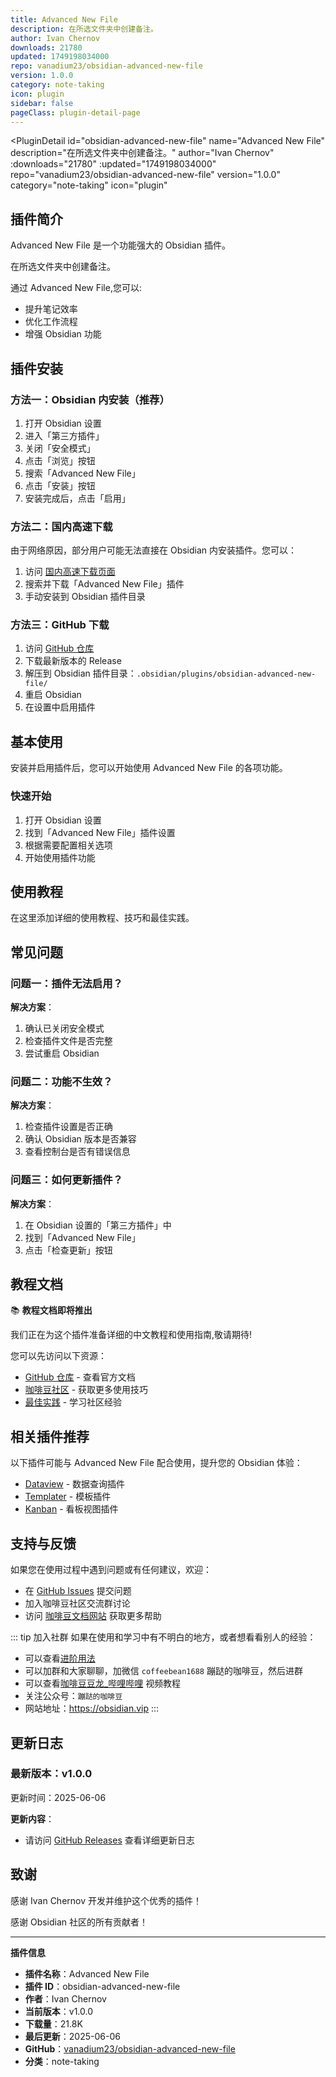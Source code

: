 ```yaml
---
title: Advanced New File
description: 在所选文件夹中创建备注。
author: Ivan Chernov
downloads: 21780
updated: 1749198034000
repo: vanadium23/obsidian-advanced-new-file
version: 1.0.0
category: note-taking
icon: plugin
sidebar: false
pageClass: plugin-detail-page
---
```


<PluginDetail
  id="obsidian-advanced-new-file"
  name="Advanced New File"
  description="在所选文件夹中创建备注。"
  author="Ivan Chernov"
  :downloads="21780"
  :updated="1749198034000"
  repo="vanadium23/obsidian-advanced-new-file"
  version="1.0.0"
  category="note-taking"
  icon="plugin"
>

<!-- AUTO_GENERATED_START -->
## 插件简介

Advanced New File 是一个功能强大的 Obsidian 插件。

在所选文件夹中创建备注。

通过 Advanced New File,您可以:

- 提升笔记效率
- 优化工作流程
- 增强 Obsidian 功能

<!-- AUTO_GENERATED_END -->

<!-- AUTO_GENERATED_START -->
## 插件安装

### 方法一：Obsidian 内安装（推荐）

1. 打开 Obsidian 设置
2. 进入「第三方插件」
3. 关闭「安全模式」
4. 点击「浏览」按钮
5. 搜索「Advanced New File」
6. 点击「安装」按钮
7. 安装完成后，点击「启用」

### 方法二：国内高速下载

由于网络原因，部分用户可能无法直接在 Obsidian 内安装插件。您可以：

1. 访问 [国内高速下载页面](/zh/documentation/obsidian-plugins-download.html)
2. 搜索并下载「Advanced New File」插件
3. 手动安装到 Obsidian 插件目录

### 方法三：GitHub 下载

1. 访问 [GitHub 仓库](https://github.com/vanadium23/obsidian-advanced-new-file)
2. 下载最新版本的 Release
3. 解压到 Obsidian 插件目录：`.obsidian/plugins/obsidian-advanced-new-file/`
4. 重启 Obsidian
5. 在设置中启用插件

## 基本使用

安装并启用插件后，您可以开始使用 Advanced New File 的各项功能。

### 快速开始

1. 打开 Obsidian 设置
2. 找到「Advanced New File」插件设置
3. 根据需要配置相关选项
4. 开始使用插件功能

<!-- AUTO_GENERATED_END -->

<!-- CUSTOM_CONTENT_START:tutorial -->
## 使用教程

在这里添加详细的使用教程、技巧和最佳实践。

<!-- CUSTOM_CONTENT_END:tutorial -->

<!-- SHARED_CONTENT_START -->
## 常见问题

### 问题一：插件无法启用？

**解决方案**：
1. 确认已关闭安全模式
2. 检查插件文件是否完整
3. 尝试重启 Obsidian

### 问题二：功能不生效？

**解决方案**：
1. 检查插件设置是否正确
2. 确认 Obsidian 版本是否兼容
3. 查看控制台是否有错误信息

### 问题三：如何更新插件？

**解决方案**：
1. 在 Obsidian 设置的「第三方插件」中
2. 找到「Advanced New File」
3. 点击「检查更新」按钮

## 教程文档

📚 **教程文档即将推出**

我们正在为这个插件准备详细的中文教程和使用指南,敬请期待!

您可以先访问以下资源：
- [GitHub 仓库](https://github.com/vanadium23/obsidian-advanced-new-file) - 查看官方文档
- [咖啡豆社区](/zh/bases/) - 获取更多使用技巧
- [最佳实践](/zh/best-practices/) - 学习社区经验

## 相关插件推荐

以下插件可能与 Advanced New File 配合使用，提升您的 Obsidian 体验：

- [Dataview](/zh/plugins/dataview.html) - 数据查询插件
- [Templater](/zh/plugins/templater-obsidian.html) - 模板插件
- [Kanban](/zh/plugins/obsidian-kanban.html) - 看板视图插件

## 支持与反馈

如果您在使用过程中遇到问题或有任何建议，欢迎：

- 在 [GitHub Issues](https://github.com/vanadium23/obsidian-advanced-new-file/issues) 提交问题
- 加入咖啡豆社区交流群讨论
- 访问 [咖啡豆文档网站](https://obsidian.vip) 获取更多帮助

::: tip 加入社群
如果在使用和学习中有不明白的地方，或者想看看别人的经验：
- 可以查看[进阶用法](/zh/advanced)
- 可以加群和大家聊聊，加微信 `coffeebean1688` 蹦跶的咖啡豆，然后进群
- 可以查看[咖啡豆豆龙_哔哩哔哩](https://space.bilibili.com/618777356) 视频教程
- 关注公众号：`蹦跶的咖啡豆`
- 网站地址：https://obsidian.vip
:::
<!-- SHARED_CONTENT_END -->

<!-- AUTO_GENERATED_START -->
## 更新日志

### 最新版本：v1.0.0

更新时间：2025-06-06

**更新内容**：
- 请访问 [GitHub Releases](https://github.com/vanadium23/obsidian-advanced-new-file/releases) 查看详细更新日志

## 致谢

感谢 Ivan Chernov 开发并维护这个优秀的插件！

感谢 Obsidian 社区的所有贡献者！

---

**插件信息**
- **插件名称**：Advanced New File
- **插件 ID**：obsidian-advanced-new-file
- **作者**：Ivan Chernov
- **当前版本**：v1.0.0
- **下载量**：21.8K
- **最后更新**：2025-06-06
- **GitHub**：[vanadium23/obsidian-advanced-new-file](https://github.com/vanadium23/obsidian-advanced-new-file)
- **分类**：note-taking
<!-- AUTO_GENERATED_END -->

</PluginDetail>

